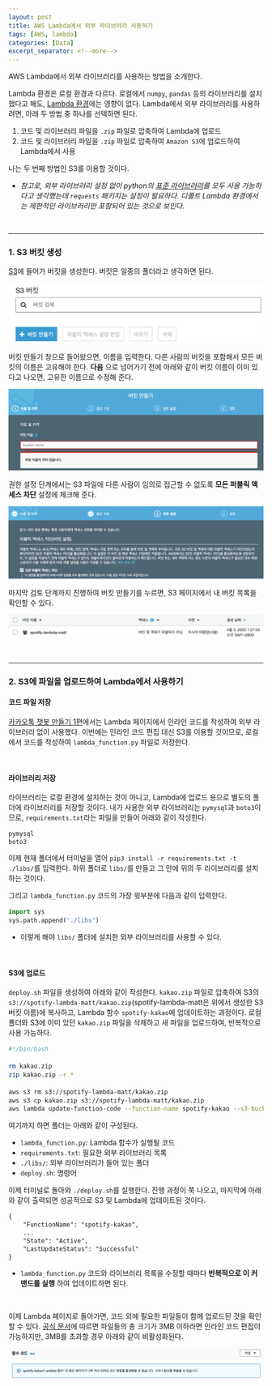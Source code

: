 ```yaml
---
layout: post
title: AWS Lambda에서 외부 라이브러리 사용하기
tags: [AWS, lambda]
categories: [Data]
excerpt_separator: <!--more-->
---
```

AWS Lambda에서 외부 라이브러리를 사용하는 방법을 소개한다.<!--more-->

Lambda 환경은 로컬 환경과 다르다. 로컬에서 `numpy`, `pandas` 등의 라이브러리를 설치했다고 해도, [Lambda 환경](https://docs.aws.amazon.com/lambda/latest/dg/lambda-runtimes.html)에는 영향이 없다. Lambda에서 외부 라이브러리를 사용하려면, 아래 두 방법 중 하나를 선택하면 된다.

1. 코드 및 라이브러리 파일을 `.zip` 파일로 압축하여 Lambda에 업로드
2. 코드 및 라이브러리 파일을 `.zip` 파일로 압축하여 `Amazon S3`에 업로드하여 Lambda에서 사용

나는 두 번째 방법인 S3를 이용할 것이다.
- *참고로, 외부 라이브러리 설정 없이 python의 [표준 라이브러리](https://docs.python.org/ko/3/library/index.html)를 모두 사용 가능하다고 생각했는데 `requests` 패키지는 설정이 필요하다. 디폴트 Lambda 환경에서는 제한적인 라이브러리만 포함되어 있는 것으로 보인다.*

<br>

---

### 1. S3 버킷 생성

[S3](https://s3.console.aws.amazon.com/s3/home)에 들어가 버킷을 생성한다. 버킷은 일종의 폴더라고 생각하면 된다.

![20200624-1-createbucket](/assets/20200624-1-createbucket.png)

버킷 만들기 창으로 들어왔으면, 이름을 입력한다. 다른 사람의 버킷을 포함해서 모든 버킷의 이름은 고유해야 한다. **다음** 으로 넘어가기 전에 아래와 같이 버킷 이름이 이미 있다고 나오면, 고유한 이름으로 수정해 준다.

![20200624-2-bucketname](/assets/20200624-2-bucketname.png)

권한 설정 단계에서는 S3 파일에 다른 사람이 임의로 접근할 수 없도록 **모든 퍼블릭 액세스 차단** 설정에 체크해 준다.

![20200624-3-bucketaccess](/assets/20200624-3-bucketaccess.png)

마지막 검토 단계까지 진행하여 버킷 만들기를 누르면, S3 페이지에서 내 버킷 목록을 확인할 수 있다.

![20200624-4-bucketlist](/assets/20200624-4-bucketlist.png)

<br>

---

### 2. S3에 파일을 업로드하여 Lambda에서 사용하기

#### 코드 파일 저장

[카카오톡 챗봇 만들기 1편](https://sulmasulma.github.io/data/2020/06/03/kakaotalk-chatbot.html)에서는 Lambda 페이지에서 인라인 코드를 작성하여 외부 라이브러리 없이 사용했다. 이번에는 인라인 코드 편집 대신 S3를 이용할 것이므로, 로컬에서 코드를 작성하여 `lambda_function.py` 파일로 저장한다.

<br>

#### 라이브러리 저장

라이브러리는 로컬 환경에 설치하는 것이 아니고, Lambda에 업로드 용으로 별도의 폴더에 라이브러리를 저장할 것이다. 내가 사용한 외부 라이브러리는 `pymysql`과 `boto3`이므로, `requirements.txt`라는 파일을 만들어 아래와 같이 작성한다.

```
pymysql
boto3
```

이제 현재 폴더에서 터미널을 열어 `pip3 install -r requirements.txt -t ./libs/`를 입력한다. 하위 폴더로 `libs/`를 만들고 그 안에 위의 두 라이브러리를 설치하는 것이다.

그리고 `lambda_function.py` 코드의 가장 윗부분에 다음과 같이 입력한다.

```py
import sys
sys.path.append('./libs')
```

- 이렇게 해야 `libs/` 폴더에 설치한 외부 라이브러리를 사용할 수 있다.

<br>

#### S3에 업로드

`deploy.sh` 파일을 생성하여 아래와 같이 작성한다. `kakao.zip` 파일로 압축하여 S3의 `s3://spotify-lambda-matt/kakao.zip`(spotify-lambda-matt은 위에서 생성한 S3 버킷 이름)에 복사하고, Lambda 함수 `spotify-kakao`에 업데이트하는 과정이다. 로컬 폴더와 S3에 이미 있던 `kakao.zip` 파일을 삭제하고 새 파일을 업로드하여, 반복적으로 사용 가능하다.

```sh
#!/bin/bash

rm kakao.zip
zip kakao.zip -r *

aws s3 rm s3://spotify-lambda-matt/kakao.zip
aws s3 cp kakao.zip s3://spotify-lambda-matt/kakao.zip
aws lambda update-function-code --function-name spotify-kakao --s3-bucket spotify-lambda-matt --s3-key kakao.zip
```

여기까지 하면 폴더는 아래와 같이 구성된다.
- `lambda_function.py`: Lambda 함수가 실행될 코드
- `requirements.txt`: 필요한 외부 라이브러리 목록
- `./libs/`: 외부 라이브러리가 들어 있는 폴더
- `deploy.sh`: 명령어

이제 터미널로 돌아와 `./deploy.sh`를 실행한다. 진행 과정이 쭉 나오고, 마지막에 아래와 같이 출력되면 성공적으로 S3 및 Lambda에 업데이트된 것이다.

```
{
    "FunctionName": "spotify-kakao",
    ...
    "State": "Active",
    "LastUpdateStatus": "Successful"
}
```

- `lambda_function.py` 코드와 라이브러리 목록을 수정할 때마다 **반복적으로 이 커맨드를 실행** 하여 업데이트하면 된다.


<br>

이제 Lambda 페이지로 돌아가면, 코드 외에 필요한 파일들이 함께 업로드된 것을 확인할 수 있다. [공식 문서](https://docs.aws.amazon.com/ko_kr/lambda/latest/dg/python-package.html)에 따르면 파일들의 총 크기가 3MB 이하라면 인라인 코드 편집이 가능하지만, 3MB를 초과할 경우 아래와 같이 비활성화된다.

![20200624-5-codeineditable](/assets/20200624-5-codeineditable.png)

<br>
